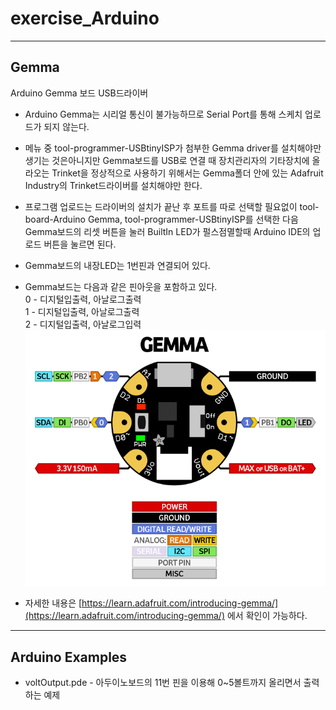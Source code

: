 # exercise_Arduino

---
## Gemma
Arduino Gemma 보드 USB드라이버
- Arduino Gemma는 시리얼 통신이 불가능하므로 Serial Port를 통해 스케치 업로드가 되지 않는다.  
- 메뉴 중 tool-programmer-USBtinyISP가 첨부한 Gemma driver를 설치해야만 생기는 것은아니지만 Gemma보드를 USB로 연결 때 장치관리자의 기타장치에 올라오는 Trinket을 정상적으로 사용하기 위해서는 Gemma폴더 안에 있는 Adafruit Industry의 Trinket드라이버를 설치해야만 한다.  
- 프로그램 업로드는 드라이버의 설치가 끝난 후 포트를 따로 선택할 필요없이 tool-board-Arduino Gemma, tool-programmer-USBtinyISP를 선택한 다음 Gemma보드의 리셋 버튼을 눌러 BuiltIn LED가 펄스점멸할때 Arduino IDE의 업로드 버튼을 눌르면 된다.  
- Gemma보드의 내장LED는 1번핀과 연결되어 있다.  
- Gemma보드는 다음과 같은 핀아웃을 포함하고 있다.  
0 - 디지털입출력, 아날로그출력  
1 - 디지털입출력, 아날로그출력  
2 - 디지털입출력, 아날로그입력  
![](https://github.com/mtinet/exercise_Arduino/blob/master/gemma/gemma.png?raw=true)
 
- 자세한 내용은 [https://learn.adafruit.com/introducing-gemma/](https://learn.adafruit.com/introducing-gemma/) 에서 확인이 가능하다.



---
## Arduino Examples
- voltOutput.pde - 아두이노보드의 11번 핀을 이용해 0~5볼트까지 올리면서 출력하는 예제  
